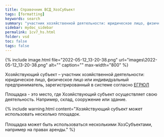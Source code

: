 ```yaml
---
title: Справочник ВСД_ХозСубъект
tags: [formatting]
keywords: search
summary: "участник хозяйственной деятельности: юридическое лицо, физическое лицо или индивидуальный предприниматель."
sidebar: mydoc_sidebar
permalink: 1cv7_hs.html
folder: vsd
toc: false
tags: false
---
```


<style>
.result {
background-color: #000000;
border: 1px solid #dedede;
padding: 10px;
margin-top: 10px;
margin-bottom: 10px;
}
</style>

{% include image.html file="2022-05-12_13-20-38.png" url="images\2022-05-12_13-20-38.png" alt="" caption="" max-width="800" %}

Хозяйствующий субъект – участник хозяйственной деятельности: юридическое лицо, физическое лицо или индивидуальный предприниматель, зарегистрированный в системе согласно [ЕГРЮЛ](https://egrul.nalog.ru/)

Площадка - это место, где Хозяйствующий субъект осуществляет свою деятельность. Например, склад, сооружение или здание.

{% include warning.html content="Хозяйствующий субъект может использовать несколько площадок. <br/><br/>
Площадка может быть использоваться несколькими ХозСубъектами, например на правах аренды." %}




